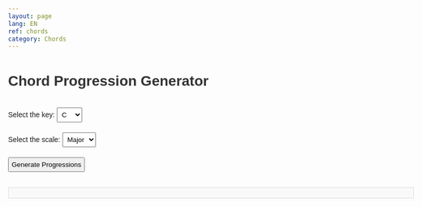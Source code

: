 ```yaml
---
layout: page
lang: EN
ref: chords
category: Chords
---
```

 <style>
        body {
            font-family: Arial, sans-serif;
            max-width: 800px;
            margin: 0 auto;
            padding: 20px;
            line-height: 1.6;
        }
        h1 {
            color: #333;
        }
        #output {
            margin-top: 20px;
            border: 1px solid #ddd;
            padding: 10px;
            background-color: #f9f9f9;
        }
        select, button {
            margin: 10px 0;
            padding: 5px;
        }
    </style>
<body>
    <h1>Chord Progression Generator</h1>
    <label for="key">Select the key: </label>
    <select id="key" name="key">
        <option value="C">C</option>
        <option value="C#">C#</option>
        <option value="D">D</option>
        <option value="D#">D#</option>
        <option value="E">E</option>
        <option value="F">F</option>
        <option value="F#">F#</option>
        <option value="G">G</option>
        <option value="G#">G#</option>
        <option value="A">A</option>
        <option value="A#">A#</option>
        <option value="B">B</option>
    </select>
    <br>
    <label for="scale">Select the scale: </label>
    <select id="scale" name="scale">
        <option value="major">Major</option>
        <option value="minor">Minor</option>
    </select>
    <br>
    <button onclick="generateProgressions()">Generate Progressions</button>
    <div id="output"></div>
    <script>
        const majorScale = ["I", "ii", "iii", "IV", "V", "vi", "vii°"];
        const minorScale = ["i", "ii°", "III", "iv", "v", "VI", "VII"];

        const majorProgressions = [
    ["I", "V", "vi", "IV"],
    ["I", "IV", "V"],
    ["ii", "V", "I"],
    ["I", "vi", "IV", "V"],
    ["I", "V", "vi", "iii", "IV", "I", "IV", "V"],
    ["I", "IV", "vi", "V"],
    ["I", "V", "vi", "IV", "I", "V", "IV", "V"],
    ["I", "iii", "IV", "vi"],
    ["I", "vi", "ii", "V"],
    ["I", "IV", "I", "V"],
    ["I", "V", "IV", "V"],
    ["ii", "IV", "V", "I"],
    ["I", "V", "vi", "iii", "IV", "I", "ii", "V"],
    ["I", "iii", "vi", "IV"],
    ["I", "V", "IV", "I"],
    ["I", "IV", "ii", "V"],
    ["I", "vi", "iii", "V"],
    ["I", "IV", "V", "vi"],
    ["I", "V", "ii", "IV"],
    ["I", "iii", "IV", "V"],
    ["I", "vi", "IV", "ii", "V"],
    ["I", "IV", "I", "V", "vi", "IV", "ii", "V"],
    ["I", "V", "vi", "IV", "ii", "V", "I"],
    ["I", "iii", "vi", "ii", "V"],
    ["I", "IV", "V", "iii", "vi"],
    ["IV", "V", "I", "vi"],
    ["vi", "IV", "I", "V"],
    ["V", "vi", "IV", "I"],
    ["iii", "IV", "I", "V"],
    ["IV", "I", "V", "vi"],
    ["V", "IV", "I"],
    ["ii", "IV", "I", "V"]
];

const minorProgressions = [
    ["i", "iv", "v"],
    ["i", "VI", "III", "VII"],
    ["i", "iv", "VII", "III"],
    ["i", "v", "VI", "v"],
    ["i", "VII", "VI", "VII"],
    ["i", "VI", "VII", "v"],
    ["i", "iv", "VII", "v"],
    ["i", "III", "VII", "iv"],
    ["i", "v", "iv", "i"],
    ["i", "VI", "III", "iv"],
    ["i", "iv", "v", "i"],
    ["i", "VII", "VI", "v"],
    ["i", "ii°", "v", "i"],
    ["i", "iv", "III", "VII"],
    ["i", "VI", "iv", "v"],
    ["i", "v", "VI", "III"],
    ["i", "iv", "i", "v"],
    ["i", "VII", "III", "VI"],
    ["i", "III", "iv", "v"],
    ["i", "ii°", "V", "i"],
    ["i", "iv", "VII", "VI"],
    ["i", "v", "iv", "v"],
    ["i", "VI", "iv", "III", "VII"],
    ["i", "iv", "v", "VI", "III", "VII"],
    ["i", "III", "VI", "iv", "v", "i"],
    ["iv", "i", "v", "VI"],
    ["VI", "VII", "i", "iv"],
    ["v", "i", "iv", "VII"],
    ["iv", "VII", "i", "III"],
    ["ii°", "V", "i"],
    ["VII", "i", "VI", "v"],
    ["III", "iv", "i", "v"],
    ["iv", "i", "VII", "III"],
    ["VII", "iv", "i", "v"],
    ["VI", "ii°", "i", "v"]
];

        const keyMap = {
            "C": ["C", "D", "E", "F", "G", "A", "B"],
            "C#": ["C#", "D#", "E#", "F#", "G#", "A#", "B#"],
            "D": ["D", "E", "F#", "G", "A", "B", "C#"],
            "D#": ["D#", "E#", "F##", "G#", "A#", "B#", "C##"],
            "E": ["E", "F#", "G#", "A", "B", "C#", "D#"],
            "F": ["F", "G", "A", "Bb", "C", "D", "E"],
            "F#": ["F#", "G#", "A#", "B", "C#", "D#", "E#"],
            "G": ["G", "A", "B", "C", "D", "E", "F#"],
            "G#": ["G#", "A#", "B#", "C#", "D#", "E#", "F##"],
            "A": ["A", "B", "C#", "D", "E", "F#", "G#"],
            "A#": ["A#", "B#", "C##", "D#", "E#", "F##", "G##"],
            "B": ["B", "C#", "D#", "E", "F#", "G#", "A#"],
            "C minor": ["C", "D", "Eb", "F", "G", "Ab", "Bb"],
            "C# minor": ["C#", "D#", "E", "F#", "G#", "A", "B"],
            "D minor": ["D", "E", "F", "G", "A", "Bb", "C"],
            "D# minor": ["D#", "E#", "F#", "G#", "A#", "B", "C#"],
            "E minor": ["E", "F#", "G", "A", "B", "C", "D"],
            "F minor": ["F", "G", "Ab", "Bb", "C", "Db", "Eb"],
            "F# minor": ["F#", "G#", "A", "B", "C#", "D", "E"],
            "G minor": ["G", "A", "Bb", "C", "D", "Eb", "F"],
            "G# minor": ["G#", "A#", "B", "C#", "D#", "E", "F#"],
            "A minor": ["A", "B", "C", "D", "E", "F", "G"],
            "A# minor": ["A#", "B#", "C#", "D#", "E#", "F#", "G#"],
            "B minor": ["B", "C#", "D", "E", "F#", "G", "A"]
        };

        function getChordName(scale, index, chord, isMinorKey) {
            let note = scale[index];
            if (isMinorKey) {
                if (["i", "iv", "v"].includes(chord)) {
                    note += "m";
                } else if (chord === "ii°") {
                    note += "dim";
                } else if (chord === "V") {
                    note += "M";
                }
            } else {
                if (["ii", "iii", "vi"].includes(chord)) {
                    note += "m";
                } else if (chord === "vii°") {
                    note += "dim";
                }
            }
            return note;
        }

        function getChordIndex(scale, chord) {
            if (chord === "V" && scale === minorScale) {
                return 4;
            }
            return scale.indexOf(chord);
        }

        function getProgressions(key, scaleType) {
            const isMinorKey = scaleType === "minor";
            const scale = isMinorKey ? minorScale : majorScale;
            const progressions = isMinorKey ? minorProgressions : majorProgressions;
            const selectedProgressions = progressions.sort(() => 0.5 - Math.random()).slice(0, 3);

            const keyNotes = keyMap[key];
            return selectedProgressions.map(progression => {
                const translatedProgression = progression.map(chord => {
                    const index = getChordIndex(scale, chord);
                    return getChordName(keyNotes, index, chord, isMinorKey);
                });
                return [progression, translatedProgression];
            });
        }

        function generateProgressions() {
            const key = document.getElementById('key').value;
            const scaleType = document.getElementById('scale').value;

            const progressions = getProgressions(key, scaleType);
            
            let output = '';
            progressions.forEach(([numeral, chords]) => {
                output += `Numeral Notation: ${numeral.join(' - ')}<br>`;
                output += `Chord Progression in Key: ${chords.join(' - ')}<br><br>`;
            });

            document.getElementById('output').innerHTML = output;
        }
    </script>
</body>